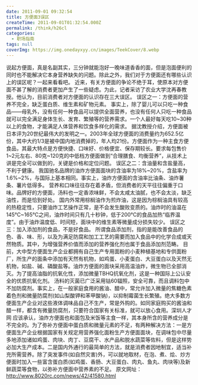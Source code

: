 ```yaml
---
date: 2011-09-01 09:32:54
title: 方便面3误区
createTime: 2011-09-01T01:32:54.000Z
permalink: /think/h26cl
categories:
  - 职场指南
tags: null
coverImg: https://img.onedayxyy.cn/images/TeekCover/8.webp
---
```


说起方便面，真是名副其实，三分钟就能泡好一晚味道香香的面，但是泡面便利的同时也不能解决它本身营养缺失的问题。除此之外，我们对于方便面还有哪些认识上的误区呢？一起来看看吧。 近来，有关方便面的争论不绝于耳，使原本对方便面不甚了解的消费者更加产生了一些疑虑。为此，记者采访了农业大学沈再春教授。他认为，目前消费者对方便面的认识存在三大误区。 误区之一：方便面的营养不完全，缺乏蛋白质、维生素和矿物元素。 事实上，除了婴儿可以只吃一种食品——母乳外，没有任何一种食品可以提供全面营养，也没有任何人只吃一种食品就可以完全满足身体生长、发育、繁殖等的营养需求。一个人最好每天吃10~30种以上的食物，才能满足人体营养和饮食多样化的需求。 据沈教授介绍，方便面被日本评为20世纪最伟大的发明之一。2003年全球方便面的消费量约为652.5亿份，其中大约1/3是被中国内地消费掉的，年人均21份。方便面作为一种主食方便食品，其最大特点是方便快捷、口味好、价格便宜、保存期较长。要求每包售价1~2元左右、80克~120克的中低档方便面做到“合理膳食、均衡营养”，从技术上讲是完全可以做到的，关键是价格和定位问题。 误区之二：含油量和含盐量高，不利于健康。 我国驰名品牌的油炸方便面面块的含油率为18%~20%，含盐率为1.6%~2%，与国际上基本相同。事实上，油炸方便面的含油率比油条、油炸薯条、薯片低得多。 营养和口味往往存在着矛盾，但消费者的天平往往偏重于口味。品牌好的方便面，汤料也一定香浓味鲜，不会太咸太油腻，也不会太淡，缺乏油性，而是恰到好处。 国内外常用棕榈油作为煎炸油，这是因为棕榈油具有较高的热稳定性，只要油炸工艺操作正常，是不会发生酸败变质的。油炸时的油温在145℃~165℃之间，油炸时间只有几十秒钟，低于200℃的食品加热“临界温度”。由于油炸温度低、时间短，面块中的维生素等微量成分损失较少。 误区之三：加入添加剂的食品，不是好食品。 所谓食品添加剂，指的是能改善食品的色、香、味、形，以及为满足防腐和加工工艺的需要而加入食品中的化学合成或天然物质。其中，为增强营养价值而添加的营养强化剂也属于食品添加剂范畴。 目前，大中型方便面生产企业都拥有自己生产专用面粉的小麦种植基地和专供面粉厂，所生产的面条中添加有天然有机物，如鸡蛋、小麦蛋白、大豆蛋白以及天然无机物，如盐、碱、磷酸盐等。油炸方便面的面块采用高温油炸，微生物已全部消灭。为了提高油脂的抗氧化性，添加微量TBHQ抗氧化剂，这是一种国际上公认安全的优质抗氧化剂。 汤料的灭菌已广泛采用钴60辐照，安全可靠，而且调料包中不加防腐剂。事实上，在一般家庭食用的酱油、醋中，常允许加入微量的焦糖色素着色剂和微量防腐剂(如山梨酸钾和苯甲酸钠)，以抑制霉菌生长繁殖。绝大多数方便面生产企业对这些液体调味品自己不生产，常是外购的。如同家庭购买的酱油和醋一样，都含有微量防腐剂，只要符合国家有关标准，就可以放心食用。深圳人才网 应该承认，油炸方便面也和面包及米饭等主食一样，其本身所含的营养成分是不完全的。为了弥补方便面中蛋白质和微量元素的不足，有两种解决方法：一是方便面生产企业根据国家有关规定用营养强化面粉生产方便面面块，在调味包中尽量多地添加诸如鸡蛋、肉块、肉丁、豆腐干、水产品和脱水蔬菜等佐料，但是这样势必加大生产成本。二是国内外通行的最简单的方法，就是消费者因地制宜，适当补充所需营养。除了突发事件(如自然灾害)外，可以就地取材，在泡、煮、烩、炒方便面时加入一些富含蛋白质(如鸡蛋、香肠、大豆蛋白、肉丸、鱼丸、肉块等)及新鲜蔬菜等食物，以弥补方便面中营养素的不足。 原文网址：<http://www.8020rc.com/news/42/41580.html>
